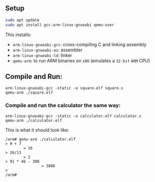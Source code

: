 ## Setup
```bash
sudo apt update
sudo apt install gcc-arm-linux-gnueabi qemu-user
```

This installs:
- `arm-linux-gnueabi-gcc`: cross-compiling C and linking assembly
- `arm-linux-gnueabi-as`: assembler
- `arm-linux-gnueabi-ld`: linker
- `qemu-arm`: to run ARM binaries on `x86` (emulates a `32-bit` `ARM` CPU)

## Compile and Run:
```
arm-linux-gnueabi-gcc -static -o square.elf square.s
qemu-arm ./square.elf
```

### Compile and run the calculator the same way:
```
arm-linux-gnueabi-gcc -static -o calculator.elf calculator.s
qemu-arm ./calculator.elf
```
This is what it should look like:
```
/arm# qemu-arm ./calculator.elf
> 9 + 7
        = 16
> 26/13
        = 2
> 91 * 46 - 300
                = 3886
>
/arm# 
```
